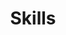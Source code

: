 ---
# An instance of the Portfolio widget.
# Documentation: https://wowchemy.com/docs/page-builder/
widget: portfolio

# This file represents a page section.
headless: true

# Order that this section appears on the page.
weight: 50

title: Skills
# subtitle: ''

content:
  # Page type to display. E.g. project.
  page_type: skills
  count: 8
  # Default filter index (e.g. 0 corresponds to the first `filter_button` instance below).
  filter_default: 0

  # Filter toolbar (optional).
  # Add or remove as many filters (`filter_button` instances) as you like.
  # To show all items, set `tag` to "*".
  # To filter by a specific tag, set `tag` to an existing tag name.
  # To remove the toolbar, delete the entire `filter_button` block.
  filter_button:
  - name: All
    tag: '*'
  - name: Programming languages
    tag: Programming languages
  - name: ML and DL Frameworks
    tag: ML and DL Frameworks
  - name: Statistical Analysis
    tag: Statistical Analysis
  - name: Visualisations and Dash-boarding
    tag: Visualisations and Dash-boarding
  - name: MLOps Tools
    tag: MLOps Tools
  - name: Machine Learning
    tag: Machine Learning
  - name: Data Science and Engineering
    tag: Data Science and Engineering
  - name: Software Development and Tools
    tag: Software Development and Tools

design:
  # Choose how many columns the section has. Valid values: '1' or '2'.
  columns: '2'

  # Toggle between the various page layout types.
  #   1 = List
  #   2 = Compact
  #   3 = Card
  #   5 = Showcase
  # view: masonry
  view: Compact

  # For Showcase view, flip alternate rows?
  flip_alt_rows: true
---